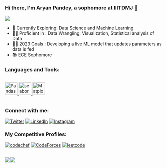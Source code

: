 ### Hi there, I'm Aryan Pandey, a sophomore at IIITDMJ 👋
![](https://komarev.com/ghpvc/?username=aryan1113&color=ac456f)
- 🌱 Currently Exploring: Data Science and Machine Learning
- 🐱‍👤 Proficient in : Data Wrangling, Visualization, Statistical analysis of Data
- 🐱‍🚀 2023 Goals : Developing a live ML model that updates parameters as data is fed
- 📚 ECE Sophomore



### Languages and Tools:
<div style="display: flex;">
  
  <a href="https://pandas.pydata.org/" target="_blank" rel="noreferrer"> <img src="https://pandas.pydata.org/static/img/pandas_mark.svg" alt="Pandas" width="40" height="40"/> </a><!-- Seaborn -->  <a href="https://seaborn.pydata.org/" target="_blank" rel="noreferrer"> <img src="https://seaborn.pydata.org/_images/logo-mark-lightbg.svg" alt="seaborn" width="40" height="40"/> </a><!-- Matplotlib -->  <a href="https://matplotlib.org/stable/index.html" target="_blank" rel="noreferrer"> <img src="https://matplotlib.org/stable/_images/sphx_glr_logos2_001_2_0x.png" alt="Matplotlib"  
  width="40" height="40"/> </a>
</div>
<h3> Connect with me: </h3>

<!-- [<img align="left" alt="my Website" src="https://img.shields.io/badge/website-000000?style=for-the-badge&logo=About.me&logoColor=white" />][website] -->
[<img alt="Twitter" src="https://img.shields.io/badge/Twitter-1DA1F2?style=for-the-badge&logo=twitter&logoColor=black" />][twitter]
[<img  alt="LinkedIn" src="https://img.shields.io/badge/LinkedIn-0077B5?style=for-the-badge&logo=linkedin&logoColor=black" />][linkedin]
[<img  alt="Instagram" src="https://img.shields.io/badge/Instagram-E4405F?style=for-the-badge&logo=instagram&logoColor=black" />][instagram]
<br />

### My Competitive Profiles:

 [![codechef](https://img.shields.io/badge/codechef-000?style=for-the-badge&logo=codechef&logoColor=white)](https://www.codechef.com/users/aryan1113) 
 [![CodeForces](https://img.shields.io/badge/codeforces-000?style=for-the-badge&logo=codeforces)](https://codeforces.com/profile/aryan1113) 
 [![leetcode](https://img.shields.io/badge/leetcode-000?style=for-the-badge&logo=leetcode&logoColor=yellow)](https://leetcode.com/aryan1113/)
<br />
<br />
<div align="center">
  <div style="display: flex;">
    <img src="https://github-readme-stats.vercel.app/api/top-langs/?username=aryan1113&layout=compact&show_icons=true&title_color=ffffff&icon_color=34abeb&text_color=daf7dc&bg_color=151515" style="vertical-align: top;" />
    <img src="https://github-readme-stats.vercel.app/api?username=aryan1113&show_icons=true&title_color=ffffff&icon_color=34abeb&text_color=daf7dc&bg_color=151515" />
  </div>
</div>

[twitter]: https://twitter.com/aisehiaryan
[instagram]: https://instagram.com/chem1113
[linkedin]: https://linkedin.com/in/aryan1113
